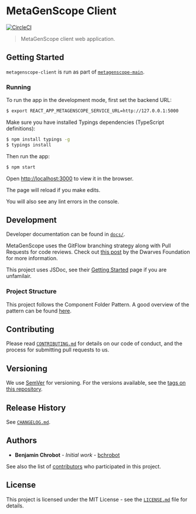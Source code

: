 # MetaGenScope Client

[![CircleCI](https://circleci.com/gh/MetaGenScope/metagenscope-client/tree/master.svg?style=svg)](https://circleci.com/gh/MetaGenScope/metagenscope-client/tree/master)

> MetaGenScope client web application.

## Getting Started

`metagenscope-client` is run as part of [`metagenscope-main`](https://github.com/metagenscope/metagenscope-main).

### Running

To run the app in the development mode, first set the backend URL:

```sh
$ export REACT_APP_METAGENSCOPE_SERVICE_URL=http://127.0.0.1:5000
```

Make sure you have installed Typings dependencies (TypeScript definitions):

```sh
$ npm install typings -g
$ typings install
```

Then run the app:

```sh
$ npm start
```

Open [http://localhost:3000](http://localhost:3000) to view it in the browser.

The page will reload if you make edits.

You will also see any lint errors in the console.

## Development

Developer documentation can be found in [`docs/`](./docs/).

MetaGenScope uses the GitFlow branching strategy along with Pull Requests for code reviews. Check out [this post](https://devblog.dwarvesf.com/post/git-best-practices/) by the Dwarves Foundation for more information.

This project uses JSDoc, see their [Getting Started](http://usejsdoc.org/about-getting-started.html) page if you are unfamilair.

### Project Structure

This project follows the Component Folder Pattern. A good overview of the pattern can be found [here](https://medium.com/@alexmngn/how-to-better-organize-your-react-applications-2fd3ea1920f1).

## Contributing

Please read [`CONTRIBUTING.md`](CONTRIBUTING.md) for details on our code of conduct, and the process for submitting pull requests to us.

## Versioning

We use [SemVer](http://semver.org/) for versioning. For the versions available, see the [tags on this repository][project-tags].

## Release History

See [`CHANGELOG.md`](CHANGELOG.md).

## Authors

* **Benjamin Chrobot** - _Initial work_ - [bchrobot](https://github.com/bchrobot)

See also the list of [contributors][contributors] who participated in this project.

## License

This project is licensed under the MIT License - see the [`LICENSE.md`](LICENSE.md) file for details.


[project-tags]: https://github.com/metagenscope/metagenscope-client/tags
[contributors]: https://github.com/metagenscope/metagenscope-client/contributors
